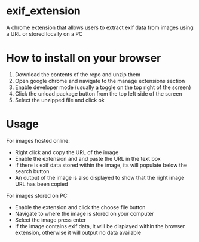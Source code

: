 # exif_extension
A chrome extension that allows users to extract exif data from images using a URL or stored locally on a PC

# How to install on your browser
1) Download the contents of the repo and unzip them
2) Open google chrome and navigate to the manage extensions section
3) Enable developer mode (usually a toggle on the top right of the screen)
4) Click the unload package button from the top left side of the screen
5) Select the unzipped file and click ok

# Usage
For images hosted online:
- Right click and copy the URL of the image
- Enable the extension and and paste the URL in the text box
- If there is exif data stored within the image, its will populate below the search button
- An output of the image is also displayed to show that the right image URL has been copied

For images stored on PC:
- Enable the extension and click the choose file button
- Navigate to where the image is stored on your computer
- Select the image press enter
- If the image contains exif data, it will be displayed within the browser extension, otherwise it will output no data available

